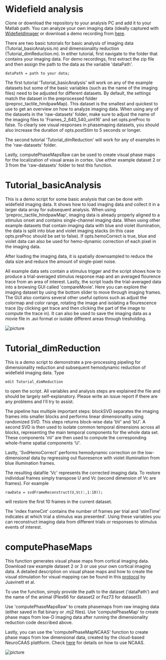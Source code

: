 # Widefield analysis
Clone or download the repository to your analysis PC and add it to your Matlab path. You can analyze your own imaging data (ideally captured with [WidefieldImager](https://github.com/musall/WidefieldImager) or download a demo recording from [here](https://drive.google.com/drive/folders/1OUmZP7cyI6O6wAWcOY895BurBda8JANN).

There are two basic tutorials for basic analysis of imaging data (Tutorial_basicAnalysis.m) and dimensionality reduction (Tutorial_dimReduction.m). In either tutorial, first navigate to the folder that contains your imaging data. For demo recordings, first extract the zip file and then assign the path to the data as the variable 'dataPath'.

```dataPath = path to your data;```

The first tutorial 'Tutorial_basicAnalysis' will work on any of the example datasets but some of the basic variables (such as the name of the imaging files) need to be adjusted for different datasets. By default, the settings match the dataset in the preprocessed folder (preproc_tactile_hindpawMap). This dataset is the smallest and quickest to use to get an overview on how to analyze imaging data. When using any of the datasets in the 'raw-datasets' folder, make sure to adjust the name of the imaging files to 'Frames_2_640_540_uint16' and set opts.preProc to false. To clearly see visual responses in phasemaping datasets, you should also increase the duration of opts.postStim to 5 seconds or longer.

The second tutorial 'Tutorial_dimReduction' will work for any of examples in the 'raw-datasets' folder.

Lastly, computePhaseMapsRaw can be used to create visual phase maps for the localization of visual areas in cortex. Use either example dataset 2 or 3 from the 'raw-datasets' folder to test this function.

# Tutorial_basicAnalysis
This is a demo script for some basic analysis that can be done with widefield imaging data. It shows how to load imaging data and collect it in a larger data array for subsequent analysis. When using 'preproc_tactile_hindpawMap', imaging data is already properly aligned to a stimulus onset and contains single-channel imaging data. When using other example datasets that contain imaging data with blue and violet illumination, the data is split into blue and violet imaging stacks (in this case opts.preProc should be set to false). If opts.hemoCorrect is true, blue and violet data can also be used for hemo-dynamic correction of each pixel in the imaging data.

After loading the imaging data, it is spatially downsampled to reduce the data size and reduce the amount of single-pixel noise.

All example data sets contain a stimulus trigger and the script shows how to produce a trial-averaged stimulus response map and an averaged flourence trace from an area of interest.
Lastly, the script loads the trial-averaged data into a browsing GUI called 'compareMovie'. Here you can explore the imaging dataset by using the bottom slider to move through imaging frames. The GUI also contains several other useful options such as adjust the colormap and color range, rotating the image and isolating a flourescence trace (by clicking get trace and then clicking the part of the image to compute the trace in). It can also be used to save the imaging data as a movie file in .avi format or isolate different areas through tresholding.


![picture](https://github.com/musall/WidefieldImager/blob/master/images/compareMovie_example.png)

# Tutorial_dimReduction
This is a demo script to demonstrate a pre-processing pipeling for dimensionality reduction and subsequent hemodynamic reduction of widefield imaging data. 
Type 

```edit Tutorial_dimReduction```

to open the script. All variables and analysis steps are explained the file and should be largely self-explanatory. Please write an issue report if there are any problems and I'll try to assist.

The pipeline has multiple important steps: blockSVD separates the imaging frames into smaller blocks and performs linear dimensionality using randomized SVD. This steps returns block-wise data 'bV' and 'bU'.
A second SVD is then used to isolate common temporal dimensions across all blocks, representing the main temporal components for the whole data set. These components 'nV' are then used to compute the corresponding whole-frame spatial components 'U'.

Lastly, 'SvdHemoCorrect' performs hemodynamic correction on the low-dimensional data by regressing out fluoresence with violet illumination from blue illumination frames.

The resulting datafile 'Vc' represents the corrected imaging data. To restore individual frames simply transpose U and Vc (second dimension of Vc are frames). 
For example

```rawData = svdFrameReconstruct(U,Vc(:,1:10));```

will restore the first 10 frames in the current dataset.

The 'index frameCnt' contains the number of frames per trial and 'stimTime' indicates at which trial a stimulus was presented'. Using these variables you can reconstruct imaging data from different trials or responses to stimulus events of interest.

# computePhaseMaps
This function generates visual phase maps from cortical imaging data. Download raw example dataset 2 or 3 or use your own cortical imaging data. A detailed description on visual phase maps and how to create the visual stimulation for visual mapping can be found in this [protocol](https://www.nature.com/articles/nprot.2016.158) by Juavinett et al.

To use the function, simply provide the path to the dataset ('dataPath') and the name of the animal (Plex66 for dataset2 or Fez73 for dataset3).

Use 'computePhaseMapsRaw' to create phasemaps from raw imaging data (either saved in flat binary or .mj2 files). Use 'computePhaseMap' to create phase maps from low-D imaging data after running the dimensionality reduction code described above. 

Lastly, you can use the 'computePhaseMapNCAAS' function to create phase maps from low dimensional data, created by the cloud-based NeuroCAAS plattform. Check [here](https://github.com/jcouto/wfield/blob/master/usecases.md) for details on how to use NCAAS.

![picture](https://github.com/musall/WidefieldImager/blob/master/images/phaseMap_example.png)
